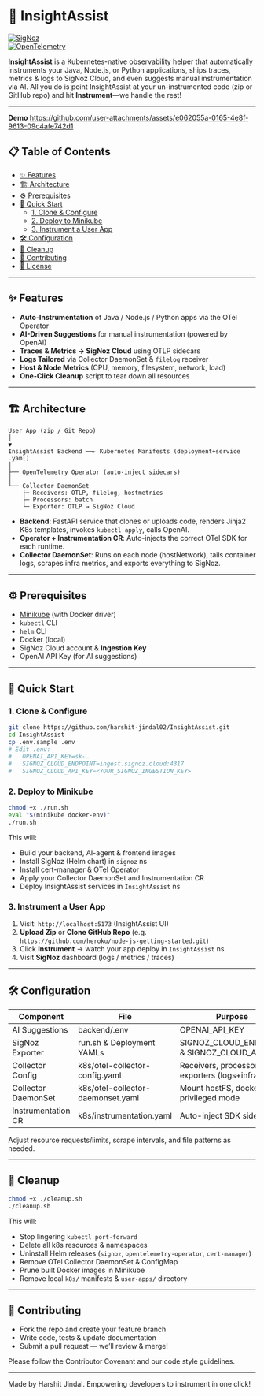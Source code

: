 
# 🚀 InsightAssist

[![SigNoz](https://img.shields.io/badge/Observability-SigNoz-orange.svg)](https://signoz.io/)  
[![OpenTelemetry](https://img.shields.io/badge/Telemetry-OpenTelemetry-lightgrey.svg)](https://opentelemetry.io/)

**InsightAssist** is a Kubernetes-native observability helper that automatically instruments your Java, Node.js, or Python applications, ships traces, metrics & logs to SigNoz Cloud, and even suggests manual instrumentation via AI. All you do is point InsightAssist at your un-instrumented code (zip or GitHub repo) and hit **Instrument**—we handle the rest!

---

**Demo**
https://github.com/user-attachments/assets/e062055a-0165-4e8f-9613-09c4afe742d1

## 📋 Table of Contents

- [✨ Features](#✨-features)  
- [🏗️ Architecture](#️-architecture)  
- [⚙️ Prerequisites](#️-prerequisites)  
- [🚀 Quick Start](#-quick-start)  
  - [1. Clone & Configure](#1-clone--configure)  
  - [2. Deploy to Minikube](#2-deploy-to-minikube)  
  - [3. Instrument a User App](#3-instrument-a-user-app)  
- [🛠️ Configuration](#️-configuration)  
- [🧹 Cleanup](#️-cleanup)  
- [🤝 Contributing](#️-contributing)  
- [📄 License](#-license)  

---

## ✨ Features

- **Auto-Instrumentation** of Java / Node.js / Python apps via the OTel Operator  
- **AI-Driven Suggestions** for manual instrumentation (powered by OpenAI)  
- **Traces & Metrics → SigNoz Cloud** using OTLP sidecars  
- **Logs Tailored** via Collector DaemonSet & `filelog` receiver  
- **Host & Node Metrics** (CPU, memory, filesystem, network, load)  
- **One-Click Cleanup** script to tear down all resources  

---

## 🏗️ Architecture

```
User App (zip / Git Repo)
│
▼
InsightAssist Backend ──► Kubernetes Manifests (deployment+service .yaml)
│
├── OpenTelemetry Operator (auto-inject sidecars)
│
└── Collector DaemonSet
    ├─ Receivers: OTLP, filelog, hostmetrics
    ├─ Processors: batch
    └─ Exporter: OTLP → SigNoz Cloud
```

- **Backend**: FastAPI service that clones or uploads code, renders Jinja2 K8s templates, invokes `kubectl apply`, calls OpenAI.  
- **Operator + Instrumentation CR**: Auto-injects the correct OTel SDK for each runtime.  
- **Collector DaemonSet**: Runs on each node (hostNetwork), tails container logs, scrapes infra metrics, and exports everything to SigNoz.

---

## ⚙️ Prerequisites

- [Minikube](https://minikube.sigs.k8s.io/docs/) (with Docker driver)  
- `kubectl` CLI  
- `helm` CLI  
- Docker (local)  
- SigNoz Cloud account & **Ingestion Key**  
- OpenAI API Key (for AI suggestions)  

---

## 🚀 Quick Start

### 1. Clone & Configure

```bash
git clone https://github.com/harshit-jindal02/InsightAssist.git
cd InsightAssist
cp .env.sample .env
# Edit .env:
#   OPENAI_API_KEY=sk-…
#   SIGNOZ_CLOUD_ENDPOINT=ingest.signoz.cloud:4317
#   SIGNOZ_CLOUD_API_KEY=<YOUR_SIGNOZ_INGESTION_KEY>
```

### 2. Deploy to Minikube

```bash
chmod +x ./run.sh
eval "$(minikube docker-env)"
./run.sh
```

This will:
- Build your backend, AI-agent & frontend images
- Install SigNoz (Helm chart) in `signoz` ns
- Install cert-manager & OTel Operator
- Apply your Collector DaemonSet and Instrumentation CR
- Deploy InsightAssist services in `InsightAssist` ns

### 3. Instrument a User App

1. Visit: `http://localhost:5173` (InsightAssist UI)
2. **Upload Zip** or **Clone GitHub Repo** (e.g. `https://github.com/heroku/node-js-getting-started.git`)
3. Click **Instrument** → watch your app deploy in `InsightAssist` ns
4. Visit **SigNoz** dashboard (logs / metrics / traces)

---

## 🛠️ Configuration

| Component              | File                                | Purpose                                        |
|------------------------|-------------------------------------|------------------------------------------------|
| AI Suggestions         | backend/.env                        | OPENAI_API_KEY                                 |
| SigNoz Exporter        | run.sh & Deployment YAMLs           | SIGNOZ_CLOUD_ENDPOINT & SIGNOZ_CLOUD_API_KEY   |
| Collector Config       | k8s/otel-collector-config.yaml      | Receivers, processors, exporters (logs+infra)  |
| Collector DaemonSet    | k8s/otel-collector-daemonset.yaml   | Mount hostFS, docker logs, privileged mode     |
| Instrumentation CR     | k8s/instrumentation.yaml            | Auto-inject SDK sidecars                       |

Adjust resource requests/limits, scrape intervals, and file patterns as needed.

---

## 🧹 Cleanup

```bash
chmod +x ./cleanup.sh
./cleanup.sh
```

This will:
- Stop lingering `kubectl port-forward`
- Delete all k8s resources & namespaces
- Uninstall Helm releases (`signoz`, `opentelemetry-operator`, `cert-manager`)
- Remove OTel Collector DaemonSet & ConfigMap
- Prune built Docker images in Minikube
- Remove local `k8s/` manifests & `user-apps/` directory

---

## 🤝 Contributing

- Fork the repo and create your feature branch
- Write code, tests & update documentation
- Submit a pull request — we’ll review & merge!

Please follow the Contributor Covenant and our code style guidelines.

---


Made by Harshit Jindal.
Empowering developers to instrument in one click!
